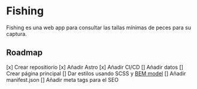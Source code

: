 # Fishing

Fishing es una web app para consultar las tallas mínimas de peces para su captura.

## Roadmap

[x] Crear repositiorio
[x] Añadir Astro
[x] Añadir CI/CD
[] Añadir datos
[] Crear página principal
[] Dar estilos usando SCSS y [BEM model](https://getbem.com/introduction/)
[] Añadir manifest.json
[] Añadir meta tags para el SEO
